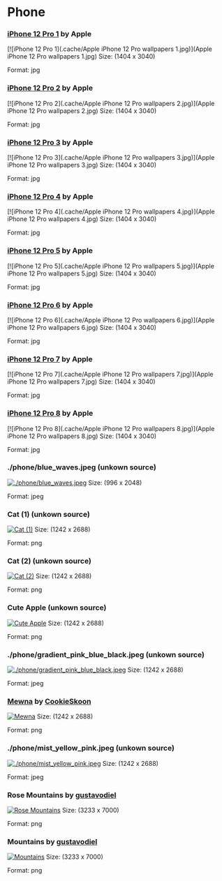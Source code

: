 # Phone

### [iPhone 12 Pro 1](Apple.com) by Apple
[![iPhone 12 Pro 1](.cache/Apple iPhone 12 Pro wallpapers 1.jpg)](Apple iPhone 12 Pro wallpapers 1.jpg)
Size: (1404 x 3040)

Format: jpg

### [iPhone 12 Pro 2](Apple.com) by Apple
[![iPhone 12 Pro 2](.cache/Apple iPhone 12 Pro wallpapers 2.jpg)](Apple iPhone 12 Pro wallpapers 2.jpg)
Size: (1404 x 3040)

Format: jpg

### [iPhone 12 Pro 3](Apple.com) by Apple
[![iPhone 12 Pro 3](.cache/Apple iPhone 12 Pro wallpapers 3.jpg)](Apple iPhone 12 Pro wallpapers 3.jpg)
Size: (1404 x 3040)

Format: jpg

### [iPhone 12 Pro 4](Apple.com) by Apple
[![iPhone 12 Pro 4](.cache/Apple iPhone 12 Pro wallpapers 4.jpg)](Apple iPhone 12 Pro wallpapers 4.jpg)
Size: (1404 x 3040)

Format: jpg

### [iPhone 12 Pro 5](Apple.com) by Apple
[![iPhone 12 Pro 5](.cache/Apple iPhone 12 Pro wallpapers 5.jpg)](Apple iPhone 12 Pro wallpapers 5.jpg)
Size: (1404 x 3040)

Format: jpg

### [iPhone 12 Pro 6](Apple.com) by Apple
[![iPhone 12 Pro 6](.cache/Apple iPhone 12 Pro wallpapers 6.jpg)](Apple iPhone 12 Pro wallpapers 6.jpg)
Size: (1404 x 3040)

Format: jpg

### [iPhone 12 Pro 7](Apple.com) by Apple
[![iPhone 12 Pro 7](.cache/Apple iPhone 12 Pro wallpapers 7.jpg)](Apple iPhone 12 Pro wallpapers 7.jpg)
Size: (1404 x 3040)

Format: jpg

### [iPhone 12 Pro 8](Apple.com) by Apple
[![iPhone 12 Pro 8](.cache/Apple iPhone 12 Pro wallpapers 8.jpg)](Apple iPhone 12 Pro wallpapers 8.jpg)
Size: (1404 x 3040)

Format: jpg

### ./phone/blue_waves.jpeg (unkown source)
[![./phone/blue_waves.jpeg](.cache/blue_waves.jpeg)](blue_waves.jpeg)
Size: (996 x 2048)

Format: jpeg

### Cat (1) (unkown source)
[![Cat (1)](.cache/cat-phone.png)](cat-phone.png)
Size: (1242 x 2688)

Format: png

### Cat (2) (unkown source)
[![Cat (2)](.cache/cato-phone.png)](cato-phone.png)
Size: (1242 x 2688)

Format: png

### Cute Apple (unkown source)
[![Cute Apple](.cache/cuteapple-phone.png)](cuteapple-phone.png)
Size: (1242 x 2688)

Format: png

### ./phone/gradient_pink_blue_black.jpeg (unkown source)
[![./phone/gradient_pink_blue_black.jpeg](.cache/gradient_pink_blue_black.jpeg)](gradient_pink_blue_black.jpeg)
Size: (1242 x 2688)

Format: jpeg

### [Mewna](https://www.deviantart.com/cookieskoon/art/Mewna-825706471) by [CookieSkoon](https://www.deviantart.com/cookieskoon)
[![Mewna](.cache/mewna-phone.png)](mewna-phone.png)
Size: (1242 x 2688)

Format: png

### ./phone/mist_yellow_pink.jpeg (unkown source)
[![./phone/mist_yellow_pink.jpeg](.cache/mist_yellow_pink.jpeg)](mist_yellow_pink.jpeg)
Size: (1242 x 2688)

Format: jpeg

### Rose Mountains by [gustavodiel](https://github.com/gustavodiel)
[![Rose Mountains](.cache/mountains-rose.png)](mountains-rose.png)
Size: (3233 x 7000)

Format: png

### Mountains by [gustavodiel](https://github.com/gustavodiel)
[![Mountains](.cache/mountains.png)](mountains.png)
Size: (3233 x 7000)

Format: png

